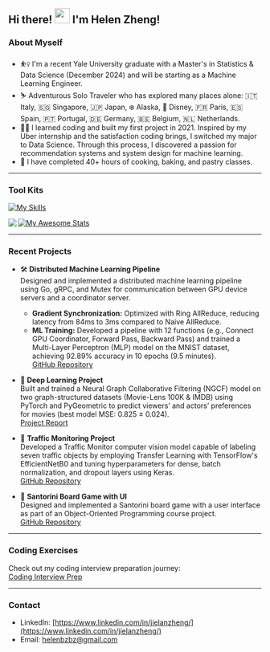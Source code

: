 ## Hi there! <img src="https://raw.githubusercontent.com/MartinHeinz/MartinHeinz/master/wave.gif" width="30px"> I'm Helen Zheng!  

### About Myself  
* ⛹️‍♀️ I'm a recent Yale University graduate with a Master's in Statistics & Data Science (December 2024) and will be starting as a Machine Learning Engineer.  
* ⛷ Adventurous Solo Traveler who has explored many places alone: 🇮🇹 Italy, 🇸🇬 Singapore, 🇯🇵 Japan, ❄️ Alaska, 🏰 Disney, 🇫🇷 Paris, 🇪🇸 Spain, 🇵🇹 Portugal, 🇩🇪 Germany, 🇧🇪 Belgium, 🇳🇱 Netherlands.  
* 👩‍💻 I learned coding and built my first project in 2021. Inspired by my Uber internship and the satisfaction coding brings, I switched my major to Data Science. Through this process, I discovered a passion for recommendation systems and system design for machine learning.  
* 🍳 I have completed 40+ hours of cooking, baking, and pastry classes.  

---

### Tool Kits  
[![My Skills](https://skills.thijs.gg/icons?i=aws,flask,gcp,github,html,js,linux,md,matlab,mongodb,mysql,ps,py,r)](https://skills.thijs.gg)  

<img align="left" src="https://github-readme-stats.vercel.app/api/top-langs/?username=Helenbzbz&theme=" />  

[![My Awesome Stats](https://awesome-github-stats.azurewebsites.net/user-stats/Helenbzbz?cardType=github&theme=flag-brazil)](https://git.io/awesome-stats-card)  

---

### Recent Projects  

* 🛠️ **Distributed Machine Learning Pipeline**  
  Designed and implemented a distributed machine learning pipeline using Go, gRPC, and Mutex for communication between GPU device servers and a coordinator server.  
  - **Gradient Synchronization:** Optimized with Ring AllReduce, reducing latency from 84ms to 3ms compared to Naive AllReduce.  
  - **ML Training:** Developed a pipeline with 12 functions (e.g., Connect GPU Coordinator, Forward Pass, Backward Pass) and trained a Multi-Layer Perceptron (MLP) model on the MNIST dataset, achieving 92.89% accuracy in 10 epochs (9.5 minutes).  
  [GitHub Repository](https://github.com/Helenbzbz/Distributed-Machine-Learning-Pipeline)  

* 🍋 **Deep Learning Project**  
  Built and trained a Neural Graph Collaborative Filtering (NGCF) model on two graph-structured datasets (Movie-Lens 100K & IMDB) using PyTorch and PyGeometric to predict viewers’ and actors’ preferences for movies (best model MSE: 0.825 ± 0.024).  
  [Project Report](https://github.com/Helenbzbz/Deep-Learning-Final-Project/blob/main/Deep_Learning_Final_Report_Helen_Zheng.pdf)  

* 🌰 **Traffic Monitoring Project**  
  Developed a Traffic Monitor computer vision model capable of labeling seven traffic objects by employing Transfer Learning with TensorFlow's EfficientNetB0 and tuning hyperparameters for dense, batch normalization, and dropout layers using Keras.  
  [GitHub Repository](https://github.com/Helenbzbz/trafficmonitoring)  

* 🎲 **Santorini Board Game with UI**  
  Designed and implemented a Santorini board game with a user interface as part of an Object-Oriented Programming course project.  
  [GitHub Repository](https://github.com/Helenbzbz/OOP-CPSC327/tree/main/Santoni%20Board%20Game%20with%20UI)  

---

### Coding Exercises  
Check out my coding interview preparation journey:  
[Coding Interview Prep](https://github.com/Helenbzbz/Coding-Interview-Prep)  

---

### Contact  
* LinkedIn: [https://www.linkedin.com/in/jielanzheng/](https://www.linkedin.com/in/jielanzheng/)  
* Email: helenbzbz@gmail.com  
